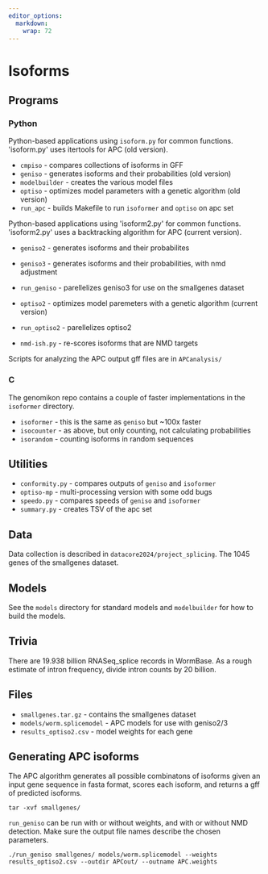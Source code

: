 ```yaml
---
editor_options: 
  markdown: 
    wrap: 72
---
```


# Isoforms

## Programs

### Python

Python-based applications using `isoform.py` for common functions.
'isoform.py' uses itertools for APC (old version).

-   `cmpiso` - compares collections of isoforms in GFF
-   `geniso` - generates isoforms and their probabilities (old version)
-   `modelbuilder` - creates the various model files
-   `optiso` - optimizes model parameters with a genetic algorithm (old
    version)
-   `run_apc` - builds Makefile to run `isoformer` and `optiso` on apc
    set

Python-based applications using 'isoform2.py' for common functions.
'isoform2.py' uses a backtracking algorithm for APC (current version).

-   `geniso2` - generates isoforms and their probabilites

-   `geniso3` - generates isoforms and their probabilities, with nmd
    adjustment

-   `run_geniso` - parellelizes geniso3 for use on the smallgenes
    dataset

-   `optiso2` - optimizes model paremeters with a genetic algorithm
    (current version)

-   `run_optiso2` - parellelizes optiso2

-   `nmd-ish.py` - re-scores isoforms that are NMD targets

Scripts for analyzing the APC output gff files are in `APCanalysis/`

### C

The genomikon repo contains a couple of faster implementations in the
`isoformer` directory.

-   `isoformer` - this is the same as `geniso` but \~100x faster
-   `isocounter` - as above, but only counting, not calculating
    probabilities
-   `isorandom` - counting isoforms in random sequences

## Utilities

-   `conformity.py` - compares outputs of `geniso` and `isoformer`
-   `optiso-mp` - multi-processing version with some odd bugs
-   `speedo.py` - compares speeds of `geniso` and `isoformer`
-   `summary.py` - creates TSV of the apc set

## Data

Data collection is described in `datacore2024/project_splicing`. The
1045 genes of the smallgenes dataset.

## Models

See the `models` directory for standard models and `modelbuilder` for
how to build the models.

## Trivia

There are 19.938 billion RNASeq_splice records in WormBase. As a rough
estimate of intron frequency, divide intron counts by 20 billion.

## Files

-   `smallgenes.tar.gz` - contains the smallgenes dataset
-   `models/worm.splicemodel` - APC models for use with geniso2/3
-   `results_optiso2.csv` - model weights for each gene

## Generating APC isoforms

The APC algorithm generates all possible combinatons of isoforms given
an input gene sequence in fasta format, scores each isoform, and returns
a gff of predicted isoforms.

```         
tar -xvf smallgenes/
```

`run_geniso` can be run with or without weights, and with or without NMD
detection. Make sure the output file names describe the chosen
parameters.

```         
./run_geniso smallgenes/ models/worm.splicemodel --weights results_optiso2.csv --outdir APCout/ --outname APC.weights 
```
